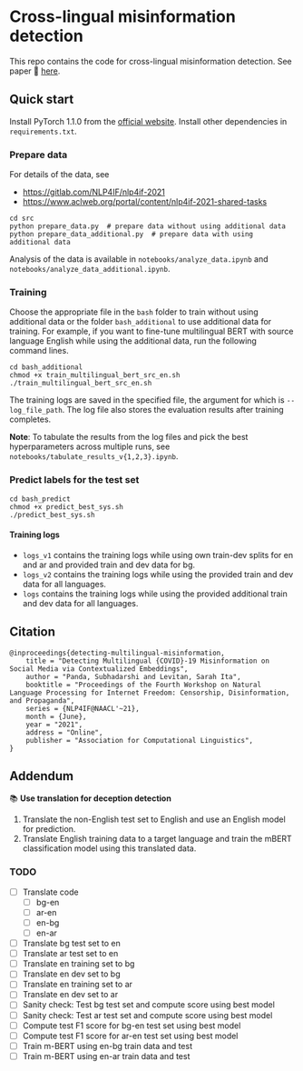 # Cross-lingual misinformation detection

This repo contains the code for cross-lingual misinformation detection. See paper 📔 [here](https://aclanthology.org/2021.nlp4if-1.19).

## Quick start

Install PyTorch 1.1.0 from the [official website](https://pytorch.org/). Install other dependencies
in `requirements.txt`.

### Prepare data

For details of the data, see

- https://gitlab.com/NLP4IF/nlp4if-2021
- https://www.aclweb.org/portal/content/nlp4if-2021-shared-tasks

```
cd src
python prepare_data.py  # prepare data without using additional data
python prepare_data_additional.py  # prepare data with using additional data
```

Analysis of the data is available in `notebooks/analyze_data.ipynb` and `notebooks/analyze_data_additional.ipynb`.

### Training

Choose the appropriate file in the `bash` folder to train without using additional data or the folder `bash_additional`
to use additional data for training. For example, if you want to fine-tune multilingual BERT with source language
English while using the additional data, run the following command lines.

```
cd bash_additional
chmod +x train_multilingual_bert_src_en.sh
./train_multilingual_bert_src_en.sh
```

The training logs are saved in the specified file, the argument for which is `--log_file_path`. The log file also stores
the evaluation results after training completes.

**Note**: To tabulate the results from the log files and pick the best hyperparameters across multiple runs,
see `notebooks/tabulate_results_v{1,2,3}.ipynb`.

### Predict labels for the test set

```
cd bash_predict
chmod +x predict_best_sys.sh
./predict_best_sys.sh
```

#### Training logs

- `logs_v1` contains the training logs while using own train-dev splits for en and ar and provided train and dev data
  for bg.
- `logs_v2` contains the training logs while using the provided train and dev data for all languages.
- `logs` contains the training logs while using the provided additional train and dev data for all languages.

## Citation

```
@inproceedings{detecting-multilingual-misinformation,
    title = "Detecting Multilingual {COVID}-19 Misinformation on Social Media via Contextualized Embeddings",
    author = "Panda, Subhadarshi and Levitan, Sarah Ita",
    booktitle = "Proceedings of the Fourth Workshop on Natural Language Processing for Internet Freedom: Censorship, Disinformation, and Propaganda",
    series = {NLP4IF@NAACL'~21},
    month = {June},
    year = "2021",
    address = "Online",
    publisher = "Association for Computational Linguistics",
}
```

## Addendum

:books: **Use translation for deception detection**
1. Translate the non-English test set to English and use an English model for prediction.
2. Translate English training data to a target language and train the mBERT classification model using this translated data.

### TODO
- [ ] Translate code
  - [ ] bg-en
  - [ ] ar-en
  - [ ] en-bg
  - [ ] en-ar
- [ ] Translate bg test set to en
- [ ] Translate ar test set to en
- [ ] Translate en training set to bg
- [ ] Translate en dev set to bg
- [ ] Translate en training set to ar
- [ ] Translate en dev set to ar
- [ ] Sanity check: Test bg test set and compute score using best model
- [ ] Sanity check: Test ar test set and compute score using best model
- [ ] Compute test F1 score for bg-en test set using best model
- [ ] Compute test F1 score for ar-en test set using best model
- [ ] Train m-BERT using en-bg train data and test
- [ ] Train m-BERT using en-ar train data and test
